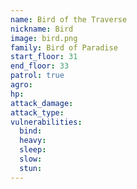 ```yaml
---
name: Bird of the Traverse
nickname: Bird
image: bird.png
family: Bird of Paradise
start_floor: 31
end_floor: 33
patrol: true
agro: 
hp: 
attack_damage: 
attack_type: 
vulnerabilities:
  bind: 
  heavy: 
  sleep: 
  slow: 
  stun: 
---
```

